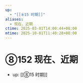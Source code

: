 ```yaml
---
up:
  - "[[⑧15 时期]]"
aliases:
  - 现在、近期
ctime: 2025-03-01T14:00:44+08:00
mtime: 2025-10-01T11:40:28+08:00
---
```


# ⑧152 现在、近期

- up: [[⑧15 时期]]
